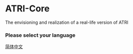 # ATRI-Core
The envisioning and realization of a real-life version of ATRI

### Please select your language
[简体中文](./zh_CN/)
